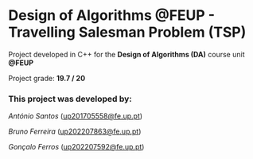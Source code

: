 # Design of Algorithms @FEUP - Travelling Salesman Problem (TSP)

Project developed in C++ for the **Design of Algorithms (DA)** course unit **@FEUP**

Project grade: **19.7 / 20**

### This project was developed by:

*António Santos* (up201705558@fe.up.pt)

*Bruno Ferreira* (up202207863@fe.up.pt)

*Gonçalo Ferros* (up202207592@fe.up.pt)

